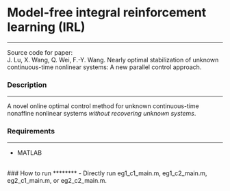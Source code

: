 # Model-free integral reinforcement learning (IRL)
********
Source code for paper:   
J. Lu, X. Wang, Q. Wei, F.-Y. Wang. Nearly optimal stabilization of unknown continuous-time nonlinear systems: A new parallel control approach.
<br/>
### Description
********
A novel online optimal control method for unknown continuous-time nonaffine nonlinear systems *without recovering unknown systems*.
<br/>
### Requirements
********
- MATLAB
<br/>
### How to run
********
- Directly run eg1_c1_main.m, eg1_c2_main.m, eg2_c1_main.m, or eg2_c2_main.m.
<br/>

